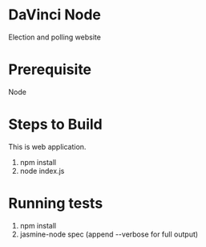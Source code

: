 DaVinci Node
=======
Election and polling website

Prerequisite
============
Node

Steps to Build
===============
This is web application.

1. npm install
2. node index.js

Running tests
=============
1. npm install
2. jasmine-node spec (append --verbose for full output)
